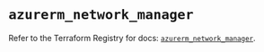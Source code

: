 # `azurerm_network_manager`

Refer to the Terraform Registry for docs: [`azurerm_network_manager`](https://registry.terraform.io/providers/hashicorp/azurerm/4.0.1/docs/resources/network_manager).
